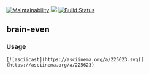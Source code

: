 [![Maintainability](https://api.codeclimate.com/v1/badges/d5cb7713d1079b8e0119/maintainability)](https://codeclimate.com/github/Eugene-94/project-lvl1-s438/maintainability)
<a href="https://codeclimate.com/github/Eugene-94/project-lvl1-s438/test_coverage"><img src="https://api.codeclimate.com/v1/badges/d5cb7713d1079b8e0119/test_coverage" /></a>
[![Build Status](https://travis-ci.com/Eugene-94/project-lvl1-s438.svg?branch=master)](https://travis-ci.com/Eugene-94/project-lvl1-s438)

## brain-even

### Usage
    [![asciicast](https://asciinema.org/a/225623.svg)](https://asciinema.org/a/225623)
